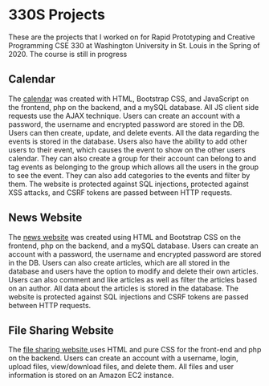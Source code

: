 # 330S Projects
These are the projects that I worked on for Rapid Prototyping and Creative Programming CSE 330 at Washington University in St. Louis in the Spring of 2020.  The course is still in progress

## Calendar
The [calendar](http://ec2-44-202-112-86.compute-1.amazonaws.com/~griffinlorimer/m5/group/#loaded) was created with HTML, Bootstrap CSS, and JavaScript on the frontend, php on the backend, and a mySQL database.  All JS client side requests use the AJAX technique.  Users can create an account with a password, the username and encrypted password are stored in the DB.  Users can then create, update, and delete events.  All the data regarding the events is stored in the database.  Users also have the ability to add other users to their event, which causes the event to show on the other users calendar.  They can also create a group for their account can belong to and tag events as belonging to the group which allows all the users in the group to see the event.  They can also add categories to the events and filter by them.  The website is protected against SQL injections, protected against XSS attacks, and CSRF tokens are passed between HTTP requests. 

## News Website
The [news website](http://ec2-44-202-112-86.compute-1.amazonaws.com/~griffinlorimer/m3/group/homepage.php) was created using HTML and Bootstrap CSS on the frontend, php on the backend, and a mySQL database.  Users can create an account with a password, the username and encrypted password are stored in the DB.  Users can also create articles, which are all stored in the database and users have the option to modify and delete their own articles.  Users can also comment and like articles as well as filter the articles based on an author.  All data about the articles is stored in the database.  The website is protected against SQL injections and CSRF tokens are passed between HTTP requests. 

## File Sharing Website
The [file sharing website ](http://ec2-44-202-112-86.compute-1.amazonaws.com/~griffinlorimer/m2login.html)
uses HTML and pure CSS for the front-end and php on the backend.  Users can create an account with a username, login, upload files, view/download files, and delete them.  All files and user information is stored on an Amazon EC2 instance.
